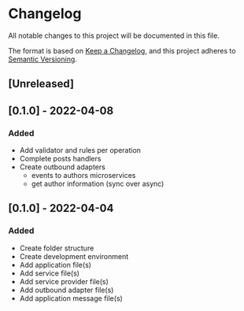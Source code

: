 # Changelog
All notable changes to this project will be documented in this file.

The format is based on [Keep a Changelog](https://keepachangelog.com/en/1.0.0/),
and this project adheres to [Semantic Versioning](https://semver.org/spec/v2.0.0.html).

## [Unreleased]

## [0.1.0] - 2022-04-08

### Added

- Add validator and rules per operation
- Complete posts handlers
- Create outbound adapters
  - events to authors microservices
  - get author information (sync over async)

## [0.1.0] - 2022-04-04

### Added

- Create folder structure
- Create development environment
- Add application file(s)
- Add service file(s)
- Add service provider file(s)
- Add outbound adapter file(s)
- Add application message file(s)
